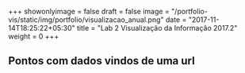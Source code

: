 +++ 
showonlyimage = false 
draft = false
image = "/portfolio-vis/static/img/portfolio/visualizacao_anual.png" 
date = "2017-11-14T18:25:22+05:30" 
title = "Lab 2 Visualização da Informação 2017.2" 
weight = 0 
+++

<script src="https://d3js.org/d3.v4.min.js"></script>

<div class="container">
    <div class="row">
      <h2>Pontos com dados vindos de uma url</h2>
    </div>
    <div class="row mychart" id="chart">
    </div>
</div>

<style>
.chuvoso {
    fill: steelblue;
    font: 12px sans-serif;
    text-anchor: left;
}

.nao-chuvoso {
    fill: goldenrod;
    font: 12px sans-serif;
    text-anchor: left;
}

.mychart rect:hover {
    fill: goldenrod;
}

.mychart text {
    font: 12px sans-serif;
    text-anchor: left;
}
</style>

<script type="text/javascript">
    "use strict"

    function desenhaGrafico(dados) {
       var alturaSVG = 400, larguraSVG = 900;
       var	margin = {top: 10, right: 20, bottom:30, left: 45}, // para descolar a vis das bordas do grafico
          larguraVis = larguraSVG - margin.left - margin.right,
          alturaVis = alturaSVG - margin.top - margin.bottom;

          var grafico = d3.select('#chart')
              .append('svg')
                .attr('height', alturaSVG)
                .attr('width', larguraSVG)
              .append('g')
                .attr('transform', `translate(${margin.left}, ${margin.right})`);

          var alturaCirculos = alturaVis / 2;


      /*
       * As escalas
       */
      const noventaPercentis = dados.map((dado) => dado['noventa-percentil']);
      var x = d3.scaleLinear().domain([d3.min(noventaPercentis), d3.max(noventaPercentis)]).range([0, larguraVis]);

      const dezPercentis = dados.map((dado) => dado['dez_percentil']);
      var y = d3.scaleLinear().domain([d3.max(dezPercentis), d3.min(dezPercentis)]).range([0, alturaVis]);

       grafico.selectAll('g')
               .data(dados)
               .enter().append('g')
                   .append('circle')//Círculo do noventa percentil
                   .attr('cx', d => x(d['noventa-percentil'])) 
                   .attr('cy', d => y(d['dez_percentil']))
                   .attr('r', d => 3)
                   .attr('class', d => d.mes >= 2 && d.mes <= 8? 'chuvoso' : 'nao-chuvoso');

      grafico.append("g")
              .attr("class", "x axis")
              .attr("transform", "translate(0," + alturaVis + ")")
              .call(d3.axisBottom(x)); // magica do d3: gera eixo a partir da escala

      grafico.append('g')
              .attr('transform', 'translate(0,0)')
              .call(d3.axisLeft(y))  // gera eixo a partir da escala

      grafico.append("text")
        .attr("transform", "translate(-30," + (alturaVis + margin.top)/2 + ") rotate(-90)")
        .text("Dez-percentil");

      grafico.append("text")
        .attr("transform", `translate(${(larguraVis + margin.left + margin.right)/2}, ${alturaVis + 30})`)
        .text("Noventa-percentil");
    }

    d3.json('/portfolio-vis/static/data/boqueirao-por-mes.json', function(dados) {
      desenhaGrafico(dados);
    });
  </script>
